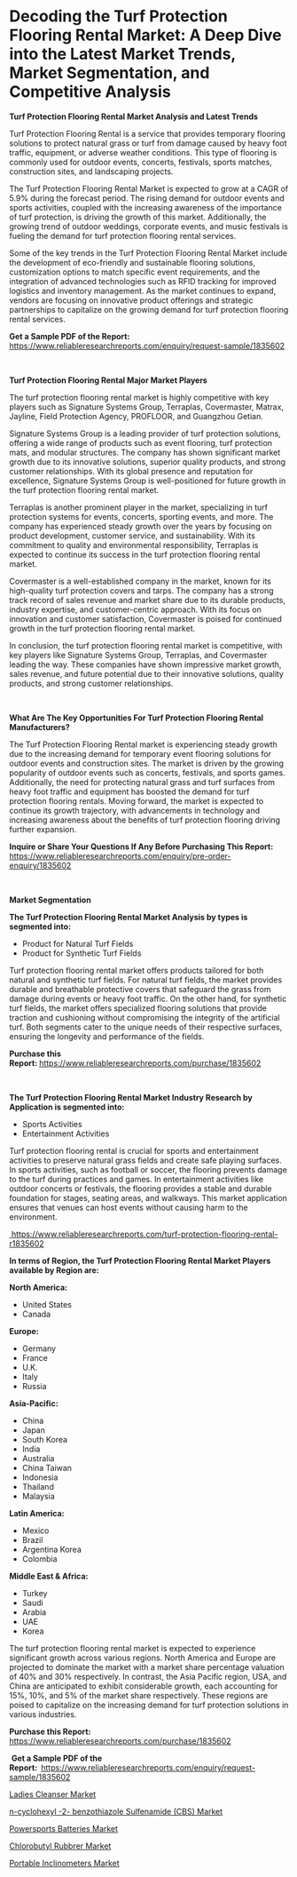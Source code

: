 <p><h1>Decoding the Turf Protection Flooring Rental Market: A Deep Dive into the Latest Market Trends, Market Segmentation, and Competitive Analysis</h1></p><p><strong>Turf Protection Flooring Rental Market Analysis and Latest Trends</strong></p>
<p><p>Turf Protection Flooring Rental is a service that provides temporary flooring solutions to protect natural grass or turf from damage caused by heavy foot traffic, equipment, or adverse weather conditions. This type of flooring is commonly used for outdoor events, concerts, festivals, sports matches, construction sites, and landscaping projects.</p><p>The Turf Protection Flooring Rental Market is expected to grow at a CAGR of 5.9% during the forecast period. The rising demand for outdoor events and sports activities, coupled with the increasing awareness of the importance of turf protection, is driving the growth of this market. Additionally, the growing trend of outdoor weddings, corporate events, and music festivals is fueling the demand for turf protection flooring rental services.</p><p>Some of the key trends in the Turf Protection Flooring Rental Market include the development of eco-friendly and sustainable flooring solutions, customization options to match specific event requirements, and the integration of advanced technologies such as RFID tracking for improved logistics and inventory management. As the market continues to expand, vendors are focusing on innovative product offerings and strategic partnerships to capitalize on the growing demand for turf protection flooring rental services.</p></p>
<p><strong>Get a Sample PDF of the Report:&nbsp;</strong> <a href="https://www.reliableresearchreports.com/enquiry/request-sample/1835602">https://www.reliableresearchreports.com/enquiry/request-sample/1835602</a></p>
<p>&nbsp;</p>
<p><strong>Turf Protection Flooring Rental Major Market Players</strong></p>
<p><p>The turf protection flooring rental market is highly competitive with key players such as Signature Systems Group, Terraplas, Covermaster, Matrax, Jayline, Field Protection Agency, PROFLOOR, and Guangzhou Getian. </p><p>Signature Systems Group is a leading provider of turf protection solutions, offering a wide range of products such as event flooring, turf protection mats, and modular structures. The company has shown significant market growth due to its innovative solutions, superior quality products, and strong customer relationships. With its global presence and reputation for excellence, Signature Systems Group is well-positioned for future growth in the turf protection flooring rental market.</p><p>Terraplas is another prominent player in the market, specializing in turf protection systems for events, concerts, sporting events, and more. The company has experienced steady growth over the years by focusing on product development, customer service, and sustainability. With its commitment to quality and environmental responsibility, Terraplas is expected to continue its success in the turf protection flooring rental market.</p><p>Covermaster is a well-established company in the market, known for its high-quality turf protection covers and tarps. The company has a strong track record of sales revenue and market share due to its durable products, industry expertise, and customer-centric approach. With its focus on innovation and customer satisfaction, Covermaster is poised for continued growth in the turf protection flooring rental market.</p><p>In conclusion, the turf protection flooring rental market is competitive, with key players like Signature Systems Group, Terraplas, and Covermaster leading the way. These companies have shown impressive market growth, sales revenue, and future potential due to their innovative solutions, quality products, and strong customer relationships.</p></p>
<p>&nbsp;</p>
<p><strong>What Are The Key Opportunities For Turf Protection Flooring Rental Manufacturers?</strong></p>
<p><p>The Turf Protection Flooring Rental market is experiencing steady growth due to the increasing demand for temporary event flooring solutions for outdoor events and construction sites. The market is driven by the growing popularity of outdoor events such as concerts, festivals, and sports games. Additionally, the need for protecting natural grass and turf surfaces from heavy foot traffic and equipment has boosted the demand for turf protection flooring rentals. Moving forward, the market is expected to continue its growth trajectory, with advancements in technology and increasing awareness about the benefits of turf protection flooring driving further expansion.</p></p>
<p><strong>Inquire or Share Your Questions If Any Before Purchasing This Report:</strong> <a href="https://www.reliableresearchreports.com/enquiry/pre-order-enquiry/1835602">https://www.reliableresearchreports.com/enquiry/pre-order-enquiry/1835602</a></p>
<p>&nbsp;</p>
<p><strong>Market Segmentation</strong></p>
<p><strong>The Turf Protection Flooring Rental Market Analysis by types is segmented into:</strong></p>
<p><ul><li>Product for Natural Turf Fields</li><li>Product for Synthetic Turf Fields</li></ul></p>
<p><p>Turf protection flooring rental market offers products tailored for both natural and synthetic turf fields. For natural turf fields, the market provides durable and breathable protective covers that safeguard the grass from damage during events or heavy foot traffic. On the other hand, for synthetic turf fields, the market offers specialized flooring solutions that provide traction and cushioning without compromising the integrity of the artificial turf. Both segments cater to the unique needs of their respective surfaces, ensuring the longevity and performance of the fields.</p></p>
<p><strong>Purchase this Report:&nbsp;</strong><a href="https://www.reliableresearchreports.com/purchase/1835602">https://www.reliableresearchreports.com/purchase/1835602</a></p>
<p>&nbsp;</p>
<p><strong>The Turf Protection Flooring Rental Market Industry Research by Application is segmented into:</strong></p>
<p><ul><li>Sports Activities</li><li>Entertainment Activities</li></ul></p>
<p><p>Turf protection flooring rental is crucial for sports and entertainment activities to preserve natural grass fields and create safe playing surfaces. In sports activities, such as football or soccer, the flooring prevents damage to the turf during practices and games. In entertainment activities like outdoor concerts or festivals, the flooring provides a stable and durable foundation for stages, seating areas, and walkways. This market application ensures that venues can host events without causing harm to the environment.</p></p>
<p><a href="https://www.reliableresearchreports.com/turf-protection-flooring-rental-r1835602">&nbsp;https://www.reliableresearchreports.com/turf-protection-flooring-rental-r1835602</a></p>
<p><strong>In terms of Region, the Turf Protection Flooring Rental Market Players available by Region are:</strong></p>
<p>
    <p> <strong> North America: </strong>
        <ul>
            <li>United States</li>
            <li>Canada</li>
        </ul>
        </p> 
    <p> <strong> Europe: </strong>
        <ul>
            <li>Germany</li>
            <li>France</li>
            <li>U.K.</li>
            <li>Italy</li>
            <li>Russia</li>
        </ul>
        </p> 
    <p> <strong> Asia-Pacific: </strong>
        <ul>
            <li>China</li>
            <li>Japan</li>
            <li>South Korea</li>
            <li>India</li>
            <li>Australia</li>
            <li>China Taiwan</li>
            <li>Indonesia</li>
            <li>Thailand</li>
            <li>Malaysia</li>
        </ul>
        </p> 
    <p> <strong> Latin America: </strong>
        <ul>
            <li>Mexico</li>
            <li>Brazil</li>
            <li>Argentina Korea</li>
            <li>Colombia</li>
        </ul>
        </p> 
    <p> <strong> Middle East & Africa: </strong>
        <ul>
            <li>Turkey</li>
            <li>Saudi</li>
            <li>Arabia</li>
            <li>UAE</li>
            <li>Korea</li>
        </ul>
    </p>
    </p>
<p><p>The turf protection flooring rental market is expected to experience significant growth across various regions. North America and Europe are projected to dominate the market with a market share percentage valuation of 40% and 30% respectively. In contrast, the Asia Pacific region, USA, and China are anticipated to exhibit considerable growth, each accounting for 15%, 10%, and 5% of the market share respectively. These regions are poised to capitalize on the increasing demand for turf protection solutions in various industries.</p></p>
<p><strong>Purchase this Report: </strong><a href="https://www.reliableresearchreports.com/purchase/1835602">https://www.reliableresearchreports.com/purchase/1835602</a></p>
<p>&nbsp;<strong>Get a Sample PDF of the Report:&nbsp;&nbsp;</strong><a href="https://www.reliableresearchreports.com/enquiry/request-sample/1835602">https://www.reliableresearchreports.com/enquiry/request-sample/1835602</a></p>
<p><strong></strong></p>
<p><p><a href="https://www.linkedin.com/pulse/global-ladies-cleanser-market-exploring-share-trends-future-cyhwe">Ladies Cleanser Market</a></p><p><a href="https://github.com/ORAZITOM/Market-Research-Report-List-1/blob/main/n-cyclohexyl-2-benzothiazole-sulfenamide-cbs-market.md">n-cyclohexyl -2- benzothiazole Sulfenamide (CBS) Market</a></p><p><a href="https://medium.com/@susanwest38/powersports-batteries-market-size-is-growing-at-cagr-of-7-6-67fd88070fe4">Powersports Batteries Market</a></p><p><a href="https://www.linkedin.com/pulse/chlorobutyl-rubbrer-market-investigation-industry-evolution-ba8oe">Chlorobutyl Rubbrer Market</a></p><p><a href="https://medium.com/@amanda.hamilton54645/portable-inclinometers-market-research-report-includes-analysis-on-market-size-share-and-growth-597bb6346691">Portable Inclinometers Market</a></p></p>